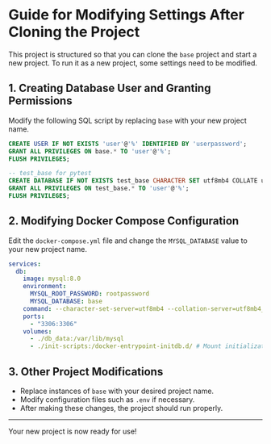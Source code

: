 # Guide for Modifying Settings After Cloning the Project

This project is structured so that you can clone the `base` project and start a new project.
To run it as a new project, some settings need to be modified.

## 1. Creating Database User and Granting Permissions

Modify the following SQL script by replacing `base` with your new project name.

```sql
CREATE USER IF NOT EXISTS 'user'@'%' IDENTIFIED BY 'userpassword';
GRANT ALL PRIVILEGES ON base.* TO 'user'@'%';
FLUSH PRIVILEGES;

-- test_base for pytest
CREATE DATABASE IF NOT EXISTS test_base CHARACTER SET utf8mb4 COLLATE utf8mb4_unicode_ci;
GRANT ALL PRIVILEGES ON test_base.* TO 'user'@'%';
FLUSH PRIVILEGES;
```

## 2. Modifying Docker Compose Configuration

Edit the `docker-compose.yml` file and change the `MYSQL_DATABASE` value to your new project name.

```yaml
services:
  db:
    image: mysql:8.0
    environment:
      MYSQL_ROOT_PASSWORD: rootpassword
      MYSQL_DATABASE: base
    command: --character-set-server=utf8mb4 --collation-server=utf8mb4_unicode_ci  # ✅ charset 설정 추가
    ports:
      - "3306:3306"
    volumes:
      - ./db_data:/var/lib/mysql
      - ./init-scripts:/docker-entrypoint-initdb.d/ # Mount initialization scripts
```

## 3. Other Project Modifications

- Replace instances of `base` with your desired project name.
- Modify configuration files such as `.env` if necessary.
- After making these changes, the project should run properly.

---

Your new project is now ready for use!
